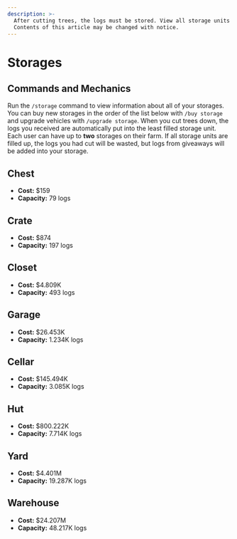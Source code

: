 ```yaml
---
description: >-
  After cutting trees, the logs must be stored. View all storage units here.
  Contents of this article may be changed with notice.
---
```


# Storages

## Commands and Mechanics

Run the `/storage` command to view information about all of your storages. You can buy new storages in the order of the list below with `/buy storage` and upgrade vehicles with `/upgrade storage`. When you cut trees down, the logs you received are automatically put into the least filled storage unit. Each user can have up to **two** storages on their farm. If all storage units are filled up, the logs you had cut will be wasted, but logs from giveaways will be added into your storage.

## Chest

* **Cost:** $159
* **Capacity:** 79 logs

## Crate

* **Cost:** $874
* **Capacity:** 197 logs

## Closet

* **Cost:** $4.809K
* **Capacity:** 493 logs

## Garage

* **Cost:** $26.453K
* **Capacity:** 1.234K logs

## Cellar

* **Cost:** $145.494K
* **Capacity:** 3.085K logs

## Hut

* **Cost:** $800.222K
* **Capacity:** 7.714K logs

## Yard

* **Cost:** $4.401M
* **Capacity:** 19.287K logs

## Warehouse

* **Cost:** $24.207M
* **Capacity:** 48.217K logs

